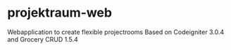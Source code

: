 # projektraum-web
Webapplication to create flexible projectrooms
Based on Codeigniter 3.0.4 and Grocery CRUD 1.5.4
